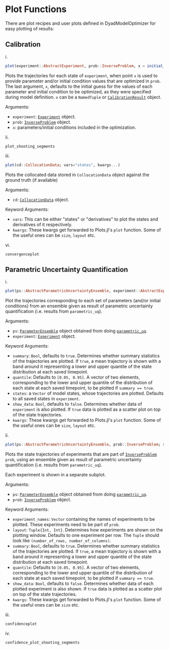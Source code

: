# Plot Functions

There are plot recipes and user plots defined in DyadModelOptimizer for easy plotting of results:

## Calibration

i.
```julia
plot(experiment::AbstractExperiment, prob::InverseProblem, x = initial_state(prob))
```

Plots the trajectories for each state of `experiment`, when point `x` is used to provide parameter and/or initial condition values that are optimized in `prob`. The last argument, `x`, defaults to the initial guess for the values of each parameter and initial condition to be optimized, as they were specified during model definition. `x` can be a `NamedTuple` or [`CalibrationResult`](@ref) object.

Arguments:

- `experiment`: [`Experiment`](@ref) object.
- `prob`: [`InverseProblem`](@ref) object.
- `x`: parameters/initial conditions included in the optimization.

ii.
```@docs
plot_shooting_segments
```

iii.
```julia
plot(cd::CollocationData; vars="states", kwargs...)
```

Plots the collocated data stored in `CollocationData` object against the ground truth (if available)

Arguments:

- `cd`: [`CollocationData`](@ref) object.

Keyword Arguments:

- `vars`: This can be either "states" or "derivatives" to plot the states and derivatives of it respectively.
- `kwargs`: These kwargs get forwarded to Plots.jl's `plot` function. Some of the useful ones can be `size`, `layout` etc.

vi.
```@docs
convergenceplot
```

## Parametric Uncertainty Quantification

i.
```julia
plot(ps::AbstractParametricUncertaintyEnsemble, experiment::AbstractExperiment; summary = true, quantile = [0.05, 0.95], show_data = false, kwargs...)
```

Plot the trajectories corresponding to each set of parameters (and/or initial conditions) from an ensemble given as result of parametric uncertainty quantification (i.e. results from `parametric_uq`).

Arguments:

- `ps`: [`ParameterEnsemble`](@ref) object obtained from doing [`parametric_uq`](@ref).
- `experiment`: [`Experiment`](@ref) object.

Keyword Arguments:

- `summary`: `Bool`, defaults to `true`. Determines whether summary statistics of the trajectories are plotted. If `true`, a mean trajectory is shown with a band around it representing a lower and upper quantile of the state distribution at each saved timepoint.
- `quantile`: Defaults to `[0.05, 0.95]`. A vector of two elements, corresponding to the lower and upper quantile of the distribution of each state at each saved timepoint, to be plotted if `summary == true`.
- `states`: a `Vector` of model states, whose trajectories are plotted. Defaults to all saved states in `experiment`.
- `show_data`: `Bool`, defaults to `false`. Determines whether data of `experiment` is also plotted. If `true` data is plotted as a scatter plot on top of the state trajectories.
- `kwargs`: These kwargs get forwarded to Plots.jl's `plot` function. Some of the useful ones can be `size`, `layout` etc.

ii.
```julia
plot(ps::AbstractParametricUncertaintyEnsemble, prob::InverseProblem; summary = true, quantile = [0.05, 0.95], show_data = false, kwargs...)
```

Plots the state trajectories of experiments that are part of [`InverseProblem`](@ref) `prob`,
using an ensemble given as result of parametric uncertainty quantification (i.e. results from `parametric_uq`).

Each experiment is shown in a separate subplot.

Arguments:

- `ps`: [`ParameterEnsemble`](@ref) object obtained from doing [`parametric_uq`](@ref).
- `prob`: [`InverseProblem`](@ref) object.

Keyword Arguments:

- `experiment_names`: `Vector` containing the names of experiments to be plotted. These experiments need to be part of `prob`.
- `layout`: `Tuple{Int, Int}`. Determines how experiments are shown on the plotting window. Defaults to one experiment per row. The `Tuple` should look like `(number_of_rows, number_of_columns)`.
- `summary`: `Bool`, defaults to `true`. Determines whether summary statistics of the trajectories are plotted. If `true`, a mean trajectory is shown with a band around it representing a lower and upper quantile of the state distribution at each saved timepoint.
- `quantile`: Defaults to `[0.05, 0.95]`. A vector of two elements, corresponding to the lower and upper quantile of the distribution of each state at each saved timepoint, to be plotted if `summary == true`.
- `show_data`: `Bool`, defaults to `false`. Determines whether data of each plotted experiment is also shown. If `true` data is plotted as a scatter plot on top of the state trajectories.
- `kwargs`: These kwargs get forwarded to Plots.jl's `plot` function. Some of the useful ones can be `size` etc.

iii.
```@docs
confidenceplot
```

iv.
```@docs
confidence_plot_shooting_segments
```
